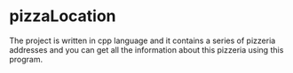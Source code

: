 # pizzaLocation
The project is written in cpp language and it contains a series of pizzeria addresses and you can get all the information about this pizzeria using this program.

